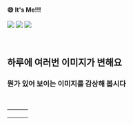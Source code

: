 <!--
#### 📫 How to reach me?
<a href="mailto:thquddnr123@gmail.com">
    <img 
        src="https://img.shields.io/badge/Gmail-d14836?style=flat-square&logo=Gmail&logoColor=white&link=mailto:thquddnr123@gmail.com"
        style="height : auto; margin-left : 60px; margin-right : 60px;"/>
</a>
-->
#### 😄 It's Me!!!

<a href="https://cybecho.notion.site/SBU-s-Archives-854ccd3338c2456a867956f26143998a" target="_blank"><img src="https://img.shields.io/badge/Portfolio-303030?style=for-the-badge&logo=Notion&logoColor=white"/></a>
<a href="https://www.instagram.com/junk_warrior_vintage/" target="_blank"><img src="https://img.shields.io/badge/@junk_warrir_vintage-E4405F?style=for-the-badge&logo=Instagram&logoColor=white"/></a>
<a href="https://www.behance.net/thquddnr125654" target="_blank"><img src="https://img.shields.io/badge/Behance-1769FF?style=for-the-badge&logo=Behance&logoColor=white"/></a>

</br>

## 하루에 여러번 이미지가 변해요
### 뭔가 있어 보이는 이미지를 감상해 봅시다

<!--
마크업 바로보기 사이트
https://dillinger.io/ 
-->
  <br/> <table>
<tr>
<td><a href='https://www.omfgdogs.com/#'><img src=''></a></td>
<td><a href='https://pointerpointer.com/'><img src=''></a></td>
<td><a href='https://binarypiano.com/'><img src=''></a></td>
</tr>
<tr>
<td><a href='https://img.theqoo.net/img/rjIus.jpg'><img src=''></a></td>
<td><a href='https://kimjongillookingatthings.tumblr.com/'><img src=''></a></td>
<td><a href='http://www.omglasergunspewpewpew.com/'><img src=''></a></td>
</tr>
<tr>
<td><a href='https://longdogechallenge.com/'><img src=''></a></td>
<td><a href='https://name.ho9.me/'><img src=''></a></td>
<td><a href='https://www.cameronsworld.net'><img src=''></a></td>
</tr>
</table>
